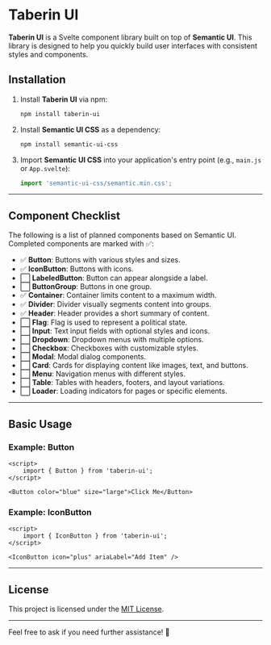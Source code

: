 # Taberin UI

**Taberin UI** is a Svelte component library built on top of **Semantic UI**. This library is designed to help you quickly build user interfaces with consistent styles and components.

## Installation

1. Install **Taberin UI** via npm:

   ```bash
   npm install taberin-ui
   
   ```

2. Install **Semantic UI CSS** as a dependency:

   ```bash
   npm install semantic-ui-css
   
   ```

3. Import **Semantic UI CSS** into your application's entry point (e.g., `main.js` or `App.svelte`):

   ```javascript
   import 'semantic-ui-css/semantic.min.css';
   
   ```

---

## Component Checklist

The following is a list of planned components based on Semantic UI. Completed components are marked with ✅:

- ✅ **Button**: Buttons with various styles and sizes.
- ✅ **IconButton**: Buttons with icons.
- ⬜ **LabeledButton**: Button can appear alongside a label.
- ⬜ **ButtonGroup**: Buttons in one group.
- ✅ **Container**: Container limits content to a maximum width.
- ✅ **Divider**: Divider visually segments content into groups.
- ✅ **Header**: Header provides a short summary of content.
- ⬜ **Flag**: Flag is used to represent a political state.
- ⬜ **Input**: Text input fields with optional styles and icons.
- ⬜ **Dropdown**: Dropdown menus with multiple options.
- ⬜ **Checkbox**: Checkboxes with customizable styles.
- ⬜ **Modal**: Modal dialog components.
- ⬜ **Card**: Cards for displaying content like images, text, and buttons.
- ⬜ **Menu**: Navigation menus with different styles.
- ⬜ **Table**: Tables with headers, footers, and layout variations.
- ⬜ **Loader**: Loading indicators for pages or specific elements.

---

## Basic Usage

### Example: Button

```svelte
<script>
    import { Button } from 'taberin-ui';
</script>

<Button color="blue" size="large">Click Me</Button>
```

### Example: IconButton

```svelte
<script>
    import { IconButton } from 'taberin-ui';
</script>

<IconButton icon="plus" ariaLabel="Add Item" />
```

---

## License

This project is licensed under the [MIT License](https://chatgpt.com/c/LICENSE).

---

Feel free to ask if you need further assistance! 🚀